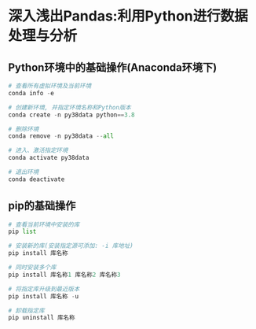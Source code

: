 # **深入浅出Pandas:利用Python进行数据处理与分析**

## Python环境中的基础操作(Anaconda环境下)
```python
# 查看所有虚拟环境及当前环境
conda info -e

# 创建新环境, 并指定环境名称和Python版本
conda create -n py38data python==3.8

# 删除环境
conda remove -n py38data --all

# 进入、激活指定环境
conda activate py38data

# 退出环境
conda deactivate
```

## pip的基础操作
```python
# 查看当前环境中安装的库 
pip list

# 安装新的库(安装指定源可添加: -i 库地址)
pip install 库名称

# 同时安装多个库
pip install 库名称1 库名称2 库名称3

# 将指定库升级到最近版本
pip install 库名称 -u

# 卸载指定库
pip uninstall 库名称
```